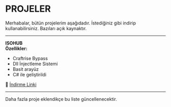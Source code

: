 # PROJELER

Merhabalar, bütün projelerim aşağıdadır. İstediğiniz gibi indirip kullanabilirsiniz. Bazıları açık kaynaktır.

---

**ISOHUB**  
**Özellikler:**
- Craftrise Bypass
- Dll İnjectleme Sistemi
- Basit arayüz
- C# ile geliştirildi

🔗 [İndirme Linki](https://emirr4211-offical.github.io/w/isohub.html)

---

Daha fazla proje eklendikçe bu liste güncellenecektir.
